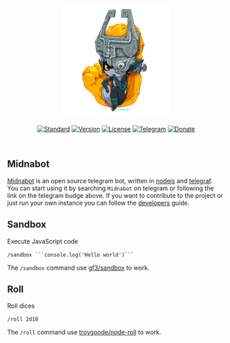 <h1 align="center">
  <img width="250px" src="/docs/images/midna.png_large"/><br/>
</h1>

<p align="center">
  <a href="https://github.com/standard/standard"><img src="https://img.shields.io/badge/Code_style-Standard-green.svg?style=for-the-badge" alt="Standard"></a>
  <a href="https://github.com/wsknorth/midna/releases"><img src="https://img.shields.io/badge/Version-0.1.3-blue.svg?style=for-the-badge" alt="Version"></a>
  <a href="/docs/License.md"><img src="https://img.shields.io/badge/License-MIT-blue.svg?style=for-the-badge" alt="License"></a>
  <a href="https://t.me/midnabot"><img src="https://img.shields.io/badge/Telegram-midnabot-blue.svg?style=for-the-badge" alt="Telegram"></a>
  <a href="https://www.gitcheese.com/donate/users/22490354/repos/113030252"><img src="https://img.shields.io/badge/Gitcheese-Donate-red.svg?style=for-the-badge" alt="Donate"></a>
</p>

<br/>

## Midnabot
[Midnabot](https://t.me/midnabot) is an open source telegram bot, written in [nodejs](https://nodejs.org/it/) and [telegraf](https://github.com/telegraf/telegraf). You can start using it by searching `Midnabot` on telegram or following the link on the telegram budge above. If you want to contribute to the project or just run your own instance you can follow the [developers](/docs/Developers.md) guide.

## Sandbox
Execute JavaScript code
```
/sandbox ```console.log('Hello world')```
```
The `/sandbox` command use [gf3/sandbox](https://github.com/gf3/sandbox) to work.

## Roll
Roll dices
```
/roll 2d10
```
The `/roll` command use [troygoode/node-roll](https://github.com/troygoode/node-roll) to work.
